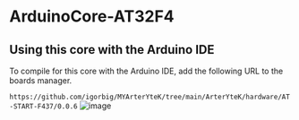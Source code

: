 # ArduinoCore-AT32F4
## Using this core with the Arduino IDE

To compile for this core with the Arduino IDE, add the following URL to the boards manager.

`https://github.com/igorbig/MYArterYteK/tree/main/ArterYteK/hardware/AT-START-F437/0.0.6`
![image](https://user-images.githubusercontent.com/57818792/180649925-ed366423-5f76-42d5-b801-dd5ed2923825.png)
